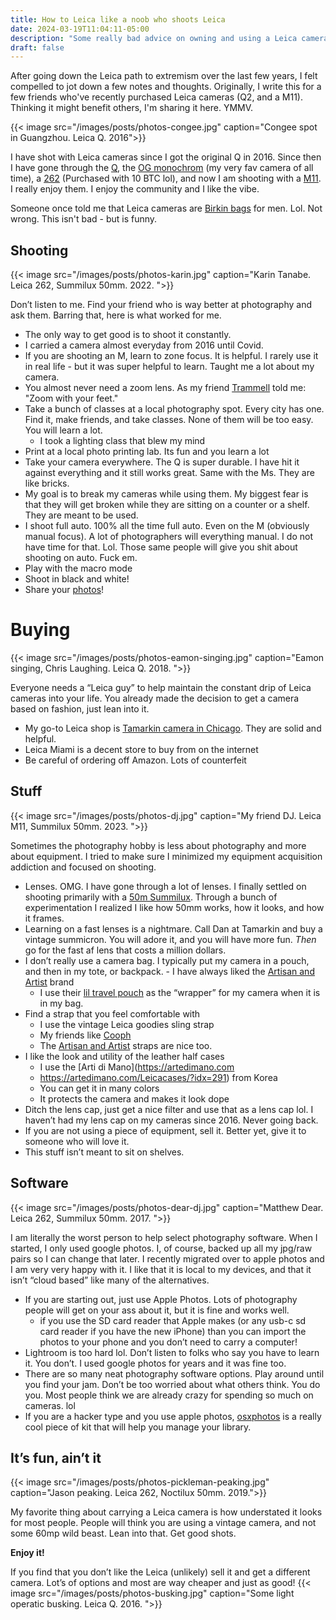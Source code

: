 ```yaml
---
title: How to Leica like a noob who shoots Leica
date: 2024-03-19T11:04:11-05:00
description: "Some really bad advice on owning and using a Leica camera."
draft: false
---
```

After going down the Leica path to extremism over the last few years, I felt compelled to jot down a few notes and thoughts. Originally, I write this for a few friends who've recently purchased Leica cameras (Q2, and a M11). Thinking it might benefit others, I'm sharing it here. YMMV.

{{< image src="/images/posts/photos-congee.jpg" caption="Congee spot in Guangzhou. Leica Q. 2016">}}


I have shot with Leica cameras since I got the original Q in 2016. Since then I have gone through the [Q](https://en.wikipedia.org/wiki/Leica_Q_), the [OG monochrom](https://en.wikipedia.org/wiki/Leica_M_Monochrom) (my very fav camera of all time), a [262](https://en.wikipedia.org/wiki/Leica_M_(Typ_262)) (Purchased with 10 BTC lol), and now I am shooting with a [M11](https://en.wikipedia.org/wiki/Leica_M11). I really enjoy them. I enjoy the community and I like the vibe.

Someone once told me that Leica cameras are [Birkin bags](https://en.wikipedia.org/wiki/Birkin_bag) for men. Lol. Not wrong. This isn't bad - but is funny.

## Shooting

{{< image src="/images/posts/photos-karin.jpg" caption="Karin Tanabe. Leica 262, Summilux 50mm. 2022. ">}}

Don’t listen to me. Find your friend who is way better at photography and ask them. Barring that, here is what worked for me.

- The only way to get good is to shoot it constantly.
- I carried a camera almost everyday from 2016 until Covid.
- If you are shooting an M, learn to zone focus. It is helpful. I rarely use it in real life - but it was super helpful to learn. Taught me a lot about my camera.
- You almost never need a zoom lens. As my friend [Trammell](https://twitter.com/trammell) told me: "Zoom with your feet."
- Take a bunch of classes at a local photography spot. Every city has one. Find it, make friends, and take classes. None of them will be too easy. You will learn a lot.
    - I took a lighting class that blew my mind
- Print at a local photo printing lab. Its fun and you learn a lot
- Take your camera everywhere. The Q is super durable. I have hit it against everything and it still works great. Same with the Ms. They are like bricks.
- My goal is to break my cameras while using them. My biggest fear is that they will get broken while they are sitting on a counter or a shelf. They are meant to be used.
- I shoot full auto. 100% all the time full auto. Even on the M (obviously manual focus). A lot of photographers will everything manual. I do not have time for that. Lol. Those same people will give you shit about shooting on auto. Fuck em.
- Play with the macro mode
- Shoot in black and white!
- Share your [photos](https://harper.photos)!

# Buying

{{< image src="/images/posts/photos-eamon-singing.jpg" caption="Eamon singing, Chris Laughing. Leica Q. 2018. ">}}

Everyone needs a “Leica guy” to help maintain the constant drip of Leica cameras into your life. You already made the decision to get a camera based on fashion, just lean into it.

- My go-to Leica shop is [Tamarkin camera in Chicago](https://www.tamarkin.com/). They are solid and helpful.
- Leica Miami is a decent store to buy from on the internet
- Be careful of ordering off Amazon. Lots of counterfeit

## Stuff

{{< image src="/images/posts/photos-dj.jpg" caption="My friend DJ. Leica M11, Summilux 50mm. 2023. ">}}

Sometimes the photography hobby is less about photography and more about equipment. I tried to make sure I minimized my equipment acquisition addiction and focused on shooting.

- Lenses. OMG. I have gone through a lot of lenses. I finally settled on shooting primarily with a [50m Summilux](https://en.wikipedia.org/wiki/Summilux). Through a bunch of experimentation I realized I like how 50mm works, how it looks, and how it frames.
- Learning on a fast lenses is a nightmare. Call Dan at Tamarkin and buy a vintage summicron.  You will adore it, and you will have more fun. *Then* go for the fast af lens that costs a million dollars.
- I don’t really use a camera bag. I typically put my camera in a pouch, and then in my tote, or backpack.
		- I have always liked the [Artisan and Artist](https://aaa-tokyo.com) brand
    - I use their [lil travel pouch](https://aaa-tokyo.com/camera/camera-pouch/acam-75/) as the “wrapper” for my camera when it is in my bag.
- Find a strap that you feel comfortable with
    - I use the vintage Leica goodies sling strap
    - My friends like [Cooph](https://store.cooph.com/en-us)
    - The [Artisan and Artist](https://aaa-tokyo.com) straps are nice too.
- I like the look and utility of the leather half cases
    - I use the [Arti di Mano](https://artedimano.com
    - https://artedimano.com/Leicacases/?idx=291) from Korea
    - You can get it in many colors
    - It protects the camera and makes it look dope
- Ditch the lens cap, just get a nice filter and use that as a lens cap lol. I haven’t had my lens cap on my cameras since 2016. Never going back.
- If you are not using a piece of equipment, sell it. Better yet, give it to someone who will love it.
- This stuff isn’t meant to sit on shelves.


## Software

{{< image src="/images/posts/photos-dear-dj.jpg" caption="Matthew Dear. Leica 262, Summilux 50mm. 2017. ">}}

I am literally the worst person to help select photography software. When I started, I only used google photos. I, of course, backed up all my jpg/raw pairs so I can change that later. I recently migrated over to apple photos and I am very very happy with it. I like that it is local to my devices, and that it isn’t “cloud based” like many of the alternatives.

- If you are starting out, just use Apple Photos. Lots of photography people will get on your ass about it, but it is fine and works well.
    - if you use the SD card reader that Apple makes (or any usb-c sd card reader if you have the new iPhone) than you can import the photos to your phone and you don’t need to carry a computer!
- Lightroom is too hard lol. Don’t listen to folks who say you have to learn it. You don’t. I used google photos for years and it was fine too.
- There are so many neat photography software options. Play around until you find your jam. Don’t be too worried about what others think. You do you. Most people think we are already crazy for spending so much on cameras. lol
- If you are a hacker type and you use apple photos, [osxphotos](https://rhettbull.github.io/osxphotos/index.html) is a really cool piece of kit that will help you manage your library.

## It’s fun, ain’t it

{{< image src="/images/posts/photos-pickleman-peaking.jpg" caption="Jason peaking. Leica 262, Noctilux 50mm. 2019.">}}

My favorite thing about carrying a Leica camera is how understated it looks for most people. People will think you are using a vintage camera, and not some 60mp wild beast. Lean into that. Get good shots.

**Enjoy it!**

If you find that you don’t like the Leica (unlikely) sell it and get a different camera. Lot’s of options and most are way cheaper and just as good!
{{< image src="/images/posts/photos-busking.jpg" caption="Some light operatic busking. Leica Q. 2016. ">}}
